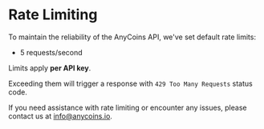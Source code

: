 # Rate Limiting

To maintain the reliability of the AnyCoins API, we've set default rate limits:

- 5 requests/second

<div class="warning">
Limits apply <strong>per API key</strong>.
</div>

Exceeding them will trigger a response with `429 Too Many Requests` status code.

If you need assistance with rate limiting or encounter any issues, please contact us at [info@anycoins.io](mailto:info@anycoins.io).
